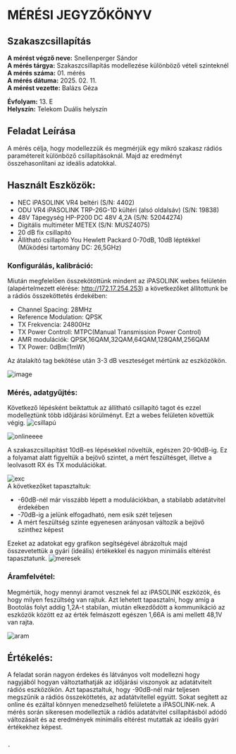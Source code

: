 # MÉRÉSI JEGYZŐKÖNYV   
## Szakaszcsillapítás      

**A mérést végző neve:** Snellenperger Sándor   
**A mérés tárgya:**  Szakaszcsillapítás modellezése különböző vételi szinteknél  
**A mérés száma:** 01. mérés    
**A mérés dátuma:** 2025. 02. 11.    
**A mérést vezette:** Balázs Géza    

**Évfolyam:** 13. E  
**Helyszín:** Telekom Duális helyszín

## Feladat Leírása   
A mérés célja, hogy modellezzük és megmérjük egy mikró szakasz rádiós paramétereit különböző csillapításoknál. Majd az eredményt összehasonlítani az ideális adatokkal.

## Használt Eszközök:  
  - NEC iPASOLINK VR4 beltéri (S/N: 4402)
  - ODU VR4 iPASOLINK TRP-26G-1D kültéri (alsó oldalsáv) (S/N: 19838)
  - 48V Tápegység HP-P200 DC 48V 4,2A (S/N: 52044274)
  - Digitális multiméter METEX (S/N: MUSZ4075)
  - 20 dB fix csillapító
  - Állítható csillapító You Hewlett Packard 0-70dB, 10dB léptékkel (Működési tartomány DC: 26,5GHz)

### Konfigurálás, kalibráció:  
Miután megfelelően összekötöttünk mindent az iPASOLINK webes felületén (alapértelmezett elérése: http://172.17.254.253) a következőket állítottunk be a rádiós összeköttetés érdekében:  
  - Channel Spacing: 28MHz
  - Reference Modulation: QPSK
  - TX Frekvencia: 24800Hz
  - TX Power Controll: MTPC(Manual Transmission Power Control)
  - AMR modulációk: QPSK,16QAM,32QAM,64QAM,128QAM,256QAM
  - TX Power: 0dBm(1mW)  

Az átalakító tag bekötése után 3-3 dB veszteséget mértünk az eszközökön.  

![image](https://github.com/user-attachments/assets/3400b0b6-ef54-4043-91dd-3db44f538a80)

### Mérés, adatgyűjtés:  
Következő lépésként beiktattuk az állítható csillapító tagot és ezzel modelleztünk több időjárási körülményt. Ezt a webes felületen követtük végig.
![csillapú](https://github.com/user-attachments/assets/9f7c05de-7bce-4158-80ce-1bd9675799ca)  
  

![onlineeee](https://github.com/user-attachments/assets/1c50c0a1-8c3b-457d-b883-3e9f10190bf1)  

A szakaszcsillapítást 10dB-es lépésekkel növeltük, egészen 20-90dB-ig. Ez a folyamat alatt figyeltük a bejövő szintet, a mért feszültésget, illetve a leolvasott RX és TX modulációkat.  

![exc](https://github.com/user-attachments/assets/e91dea8c-6976-4f23-9a23-704d06bbe213)  
A következőket tapasztaltuk:
  - -60dB-nél már visszább lépett a modulációkban, a stabilabb adatátvitel érdekében  
  - -70dB-ig a jelünk elfogadható, nem esik szét teljesen  
  - A mért feszültség szinte egyenesen arányosan változik a bejövő szinthez képest

Ezeket az adatokat egy grafikon segítségével ábrázoltuk majd összevetettük a gyári (ideális) értékekkel és nagyon minimális eltérést tapasztatunk.
![meresek](https://github.com/user-attachments/assets/112bf978-7d54-437c-b6c3-ab3170b6e5e4)

### Áramfelvétel:  
Megmértük, hogy mennyi áramot vesznek fel az iPASOLINK eszközök, és hogy milyen feszültség van rajtuk. Azt lehetett tapasztalni, hogy amíg a Bootolás folyt addig 1,2A-t stabilan, miután elkezdődött a kommunikáció az eszközök között ez az érték felmászott egészen 1,66A is ami mellett 48,1V van rajta.  

![aram](https://github.com/user-attachments/assets/effc37ca-d797-45fd-a2ce-84dbf8cb3955)

## Értékelés:
A feladat során nagyon érdekes és látványos volt modellezni hogy nagyjából hogyan változtathatják az időjárási viszonyok az adatátvitelt rádiós eszközökön. Azt tapasztaltuk, hogy -90dB-nél már teljesen megszűnik a rádiós összeköttetés, az adatátvitellel együtt. Sokat segített az online és ezáltal könnyen menedzselhető felületete a iPASOLINK-nek. A mérés során sikeresen modelleztük a rádiós adatátvitel csillapításból adódó változásait és az eredmények minimális eltérést mutattak az ideális gyári értékekhez képest.

















                                                                            - 

